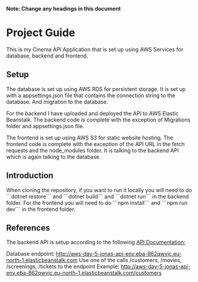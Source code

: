 **Note: Change any headings in this document**

# Project Guide
This is my Cinema API Application that is set up using AWS Services for database, backend and frontend.

## Setup
The database is set up using AWS RDS for persistent storage.
It is set up with a appsettings.json file that contains the connection string to the database.
And migration to the database.

For the backend I have uploaded and deployed the API to AWS Elastic Beanstalk.
The backend code is complete with the exception of Migrations folder and appsettings.json file.

The frontend is set up using AWS S3 for static website hosting.
The frontend code is complete with the exception of the API URL in the fetch requests and the node_modules folder.
It is talking to the backend API which is again talking to the database.

## Introduction
When cloning the repository, if you want to run it locally you will need to do ´´´dotnet restore´´´ and ´´´dotnet build´´´ and ´´´dotnet run´´´ in the backend folder. For the frontend you will need to do ´´´npm install´´´ and ´´´npm run dev´´´ in the frontend folder.

## References
The backend API is setup according to the following [API Documentation:](https://boolean-uk.github.io/csharp-api-cinema-challenge/extensions)

Database endpoint: http://aws-day-5-jonas-api-env.eba-862qwvjc.eu-north-1.elasticbeanstalk.com
Use one of the calls /customers, /movies, /screenings, /tickets to the endpoint
Example: http://aws-day-5-jonas-api-env.eba-862qwvjc.eu-north-1.elasticbeanstalk.com/customers
